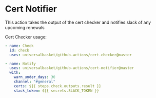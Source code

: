 # Cert Notifier

This action takes the output of the cert checker and notifies slack of any upcoming renewals

Cert Checker usage:

```yaml
- name: Check
  id: check
  uses: universalbasket/github-actions/cert-checker@master

- name: Notify
  uses: universalbasket/github-actions/cert-notifier@master
  with:
    warn_under_days: 30
    channel: "#general"
    certs: ${{ steps.check.outputs.result }}
    slack_token: ${{ secrets.SLACK_TOKEN }}
```
